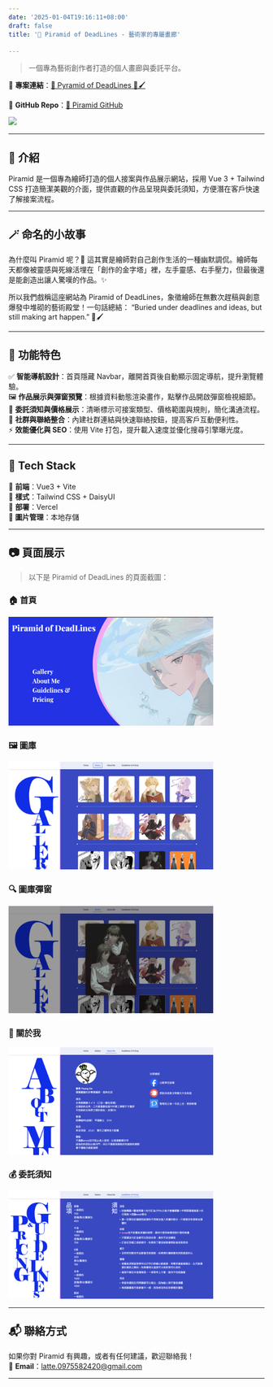 ```yaml
---
date: '2025-01-04T19:16:11+08:00'
draft: false
title: '🎨 Piramid of DeadLines - 藝術家的專屬畫廊'
  
---
```

> 一個專為藝術創作者打造的個人畫廊與委託平台。

📌 **專案連結**：[🔗 Pyramid of DeadLines 🎨🖌️](https://piramid-latte-studio.vercel.app/)
<br />

📌 **GitHub Repo**：[🔗 Piramid GitHub](https://github.com/Warmlatte/Piramid)

<img src="home.gif" />

---

## **🌟 介紹**
Piramid 是一個專為繪師打造的個人接案與作品展示網站，採用 Vue 3 + Tailwind CSS 打造簡潔美觀的介面，提供直觀的作品呈現與委託須知，方便潛在客戶快速了解接案流程。

---
## **🪄 命名的小故事**
為什麼叫 Piramid 呢？🤔 這其實是繪師對自己創作生活的一種幽默調侃。繪師每天都像被靈感與死線活埋在「創作的金字塔」裡，左手靈感、右手壓力，但最後還是能創造出讓人驚嘆的作品。✨

所以我們戲稱這座網站為 Piramid of DeadLines，象徵繪師在無數次趕稿與創意爆發中堆砌的藝術殿堂！一句話總結： “Buried under deadlines and ideas, but still making art happen.” 🎨🖌️

---

## **📌 功能特色**
✅ **智能導航設計**：首頁隱藏 Navbar，離開首頁後自動顯示固定導航，提升瀏覽體驗。  
🖼 **作品展示與彈窗預覽**：根據資料動態渲染畫作，點擊作品開啟彈窗檢視細節。  
📜 **委託須知與價格展示**：清晰標示可接案類型、價格範圍與規則，簡化溝通流程。  
🔗 **社群與聯絡整合**：內建社群連結與快速聯絡按鈕，提高客戶互動便利性。  
⚡ **效能優化與 SEO**：使用 Vite 打包，提升載入速度並優化搜尋引擎曝光度。  

---

## **🚀 Tech Stack**
🔹 **前端**：Vue3 + Vite  
🔹 **樣式**：Tailwind CSS + DaisyUI <br />
🔹 **部署**：Vercel  
🔹 **圖片管理**：本地存儲 

---

## **📷 頁面展示**
> 以下是 Piramid of DeadLines 的頁面截圖：

### **🏠 首頁**
<img src="home.png" alt="首頁" width="80%" />

### **🖼️ 圖庫**
<img src="gallery.png" alt="圖庫" width="80%" />

### **🔍 圖庫彈窗**
<img src="modal.png" alt="圖庫彈窗" width="80%" />

### **📖 關於我**
<img src="about.png" alt="關於我" width="80%" />

### **💰 委託須知**
<img src="pricing.png" alt="委託須知" width="80%" />

---

## **📬 聯絡方式**
如果你對 Piramid 有興趣，或者有任何建議，歡迎聯絡我！  
📩 <strong>Email</strong>：<a href="mailto:latte.0975582420@gmail.com" >latte.0975582420@gmail.com</a>

---